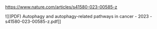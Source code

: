 
https://www.nature.com/articles/s41580-023-00585-z

![[(PDF) Autophagy and autophagy-related pathways in cancer - 2023 - s41580-023-00585-z.pdf]]
